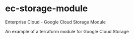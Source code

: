 # ec-storage-module
Enterprise Cloud - Google Cloud Storage Module

An example of a terraform module for Google Cloud Storage
